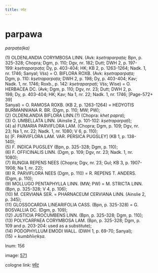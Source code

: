 ```yaml
---
title: पर्पट
---
```


# parpawa

<i>parpaṭa(ka)</i>  <div n="P" />(1) <bot>OLDENLANDIA CORYMBOSA LINN.</bot> (Avk: <i>kṣetraparpaṭa;</i> Bpn, p. <div n="lb" />325-328; Chopra; Dgm, p. 110; Dgv, nr. 182; Dutt; DWH 2, p. 197- <div n="lb" />199: <i>kṣetraparpaṭa;</i> Dy, p. 403-404; HK; KB 2, p. 1263-1264; Nadk. 1, <div n="lb" />nr. 1746; Sanyal; Vśs) = <bot>O. BIFLORA ROXB.</bot> (Avk: <i>kṣetraparpaṭa;</i> <div n="lb" />Dgm, p. 110: <i>kṣetraparpaṭa;</i> DWH 2, p. 198; Dy, p. 403-404; Kav; <div n="lb" />Nadk. 1, nr. 1746; Roxb., p. 142: <i>kṣetraparpaṭi;</i> Vśs; Wise) = <bot>O. <div n="lb" />HERBACEA DC.</bot> (Avk; Dgm, p. 110; Dgv, nr. 23; Dutt; DWH 2, p. <div n="lb" />198; Dy, p. 403-404; HK; Kav; Na 1, nr. 22; Nadk. 1, nr. 1746; [Page-572+ 39] <div n="lb" />Sanyal) = <bot>O. RAMOSA ROXB.</bot> (KB 2, p. 1263-1264) = <bot>HEDYOTIS <div n="lb" />BURMANNIANA R. BR.</bot> (Dgm, p. 110; MW; PW); <div n="P" />(2) <bot>OLDENLANDIA BIFLORA LINN.</bot>(?) (Chopra: <i>khet papra</i>); <div n="P" />(3) <bot>O. UMBELLATA LINN.</bot> (Ainslie 2, p. 101-102: <i>kṣetraparpaṭī</i>); <div n="P" />(4) a) <bot>FUMARIA PARVIFLORA LAM.</bot> (Chopra; Dgm, p. 109; Dgv, nr. <div n="lb" />23; Na 1, nr. 22; Nadk. 1, nr. 1080; V 6, p. 110); <div n="P" />b) [<bot>F. PARVIFLORA LAM. VAR. PERSICA PUGSLEY</bot>] (KB 1, p. 138- <div n="lb" />140); <div n="P" />(5) <bot>F. INDICA PUGSLEY</bot> (Bpn, p. 325-328; Dgm, p. 110); <div n="P" />(6) <bot>F. OFFICINALIS LINN.</bot> (Dgm, p. 109; Dgv, nr. 23; Nadk. 1, nr. <div n="lb" />1080); <div n="P" />(7) <bot>RUNGIA REPENS NEES</bot> (Chopra; Dgv, nr. 23; Gul; KB 3, p. 1907- <div n="lb" />1908; Na 1, nr. 22); <div n="P" />(8) <bot>R. PARVIFLORA NEES</bot> (Dgm, p. 110) = <bot>R. REPENS T. ANDERS.</bot> <div n="lb" />(Dgm, p. 110); <div n="P" />(9) <bot>MOLLUGO PENTAPHYLLA LINN.</bot> (MW; PW) = <bot>M. STRICTA LINN.</bot> <div n="lb" />(Bpn, p. 325-328; V 4, p. 106); <div n="P" />(10) <bot>M. CERVIANA SER.</bot> = <bot>PHARNACEUM CERVIANA LINN.</bot> (Ainslie 2, <div n="lb" />p. 345); <div n="P" />(11) <bot>GLOSSOCARDIA LINEARIFOLIA CASS.</bot> (Bpn, p. 325-328) = <bot>G. <div n="lb" />BOSVALLIA DC.</bot> (Dgm, p. 109); <div n="P" />(12) <bot>JUSTICIA PROCUMBENS LINN.</bot> (Bpn, p. 325-328; Dgm, p. 110); <div n="P" />(13) <bot>POLYCARPAEA CORYMBOSA LAM.</bot> (Bpn, p. 325-328; Dgm, p. <div n="lb" />109 and p. 203-204: used as a substitute); <div n="P" />(14) <bot>PODOPHYLLUM EMODI WALL.</bot> (DWH 1, p. 69-70; Sanyal); <div n="P" />(15) = <i>kumbhīvṛkṣa.</i>

lnum: 156

image: [571](https://www.sanskrit-lexicon.uni-koeln.de/scans/csl-apidev/servepdf.php?dict=snp&page=571)

cologne link: [पर्पट](https://sanskrit-lexicon.uni-koeln.de/scans/csl-apidev/getword.php?dict=snp&key=पर्पट)

